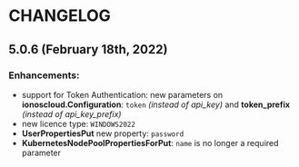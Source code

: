 # CHANGELOG

## 5.0.6 \(February 18th, 2022\)

### Enhancements:

* support for Token Authentication: new parameters on **ionoscloud.Configuration**: `token` _(instead of api_key)_ and **token_prefix** _(instead of api_key_prefix)_
* new licence type: `WINDOWS2022`
* **UserPropertiesPut** new property: `password`
* **KubernetesNodePoolPropertiesForPut**: `name` is no longer a required parameter